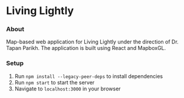 # Living Lightly

### About
Map-based web application for Living Lightly under the direction of Dr. Tapan Parikh. The application is built using React and MapboxGL.

### Setup
1. Run `npm install --legacy-peer-deps` to install dependencies
2. Run `npm start` to start the server
3. Navigate to `localhost:3000` in your browser

